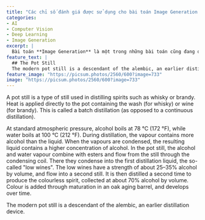 ```yaml
---
title: "Các chỉ số đánh giá được sử dụng cho bài toán Image Generation: IS, FID, PSNR, SSIM,..."
categories:
- AI
- Computer Vision
- Deep Learning
- Image Generation
excerpt: |
  Bài toán **Image Generation** là một trong những bài toán cũng đang được quan tâm rất nhiều trong thời gian gần đây.  Có thể hiểu một cách đơn giản đó là, nhiệm vụ của **Image Generation** là tạo ra các hình ảnh mới từ một bộ dữ liệu cho trước.
feature_text: |
  ## The Pot Still
  The modern pot still is a descendant of the alembic, an earlier distillation device
feature_image: "https://picsum.photos/2560/600?image=733"
image: "https://picsum.photos/2560/600?image=733"
---
```


A pot still is a type of still used in distilling spirits such as whisky or brandy. Heat is applied directly to the pot containing the wash (for whisky) or wine (for brandy). This is called a batch distillation (as opposed to a continuous distillation).

At standard atmospheric pressure, alcohol boils at 78 °C (172 °F), while water boils at 100 °C (212 °F). During distillation, the vapour contains more alcohol than the liquid. When the vapours are condensed, the resulting liquid contains a higher concentration of alcohol. In the pot still, the alcohol and water vapour combine with esters and flow from the still through the condensing coil. There they condense into the first distillation liquid, the so-called "low wines". The low wines have a strength of about 25–35% alcohol by volume, and flow into a second still. It is then distilled a second time to produce the colourless spirit, collected at about 70% alcohol by volume. Colour is added through maturation in an oak aging barrel, and develops over time.

The modern pot still is a descendant of the alembic, an earlier distillation device.
